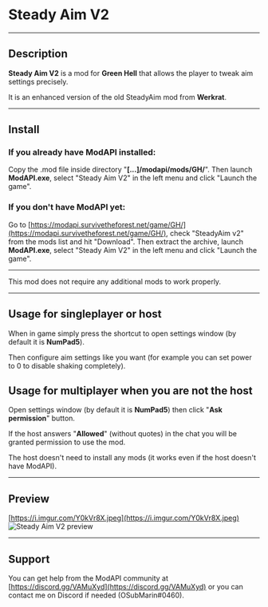 # Steady Aim V2

----

## Description
__Steady Aim V2__ is a mod for __Green Hell__ that allows the player to tweak aim settings precisely.

It is an enhanced version of the old SteadyAim mod from __Werkrat__.

----

## Install

### If you already have ModAPI installed:
Copy the .mod file inside directory "__[...]/modapi/mods/GH/__". Then launch __ModAPI.exe__, select "Steady Aim V2" in the left menu and click "Launch the game".

### If you don't have ModAPI yet:
Go to [https://modapi.survivetheforest.net/game/GH/](https://modapi.survivetheforest.net/game/GH/), check "SteadyAim v2" from the mods list and hit "Download". Then extract the archive, launch __ModAPI.exe__, select "Steady Aim V2" in the left menu and click "Launch the game".

----

This mod does not require any additional mods to work properly.

----

## Usage for singleplayer or host
When in game simply press the shortcut to open settings window (by default it is __NumPad5__).

Then configure aim settings like you want (for example you can set power to 0 to disable shaking completely).

## Usage for multiplayer when you are not the host
Open settings window (by default it is __NumPad5__) then click "__Ask permission__" button.

If the host answers "__Allowed__" (without quotes) in the chat you will be granted permission to use the mod.

The host doesn't need to install any mods (it works even if the host doesn't have ModAPI).

----

## Preview
[https://i.imgur.com/Y0kVr8X.jpeg](https://i.imgur.com/Y0kVr8X.jpeg)
![Steady Aim V2 preview](https://i.imgur.com/Y0kVr8X.jpeg)

----

## Support
You can get help from the ModAPI community at [https://discord.gg/VAMuXyd](https://discord.gg/VAMuXyd) or you can contact me on Discord if needed (OSubMarin#0460).
